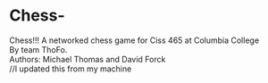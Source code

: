 Chess-
======

Chess!!! A networked chess game for Ciss 465 at Columbia College
<br />
By team ThoFo.
<br />
Authors:  Michael Thomas and David Forck
<br />
//I updated this from my machine
